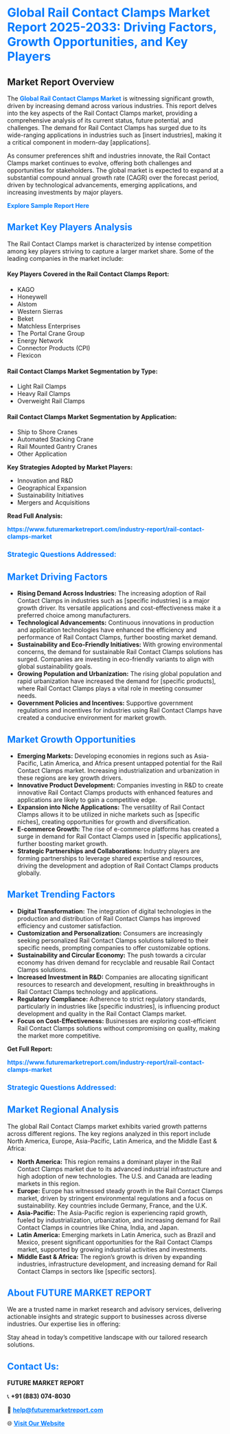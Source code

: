 <h1 style="color: #007BFF;">Global Rail Contact Clamps Market Report 2025-2033: Driving Factors, Growth Opportunities, and Key Players</h1>

<section id="overview">
<h2>Market Report Overview</h2>
<p>The <a href="https://www.futuremarketreport.com/industry-report/rail-contact-clamps-market" style="color: #007BFF; text-decoration: none;"><strong>Global Rail Contact Clamps Market</strong></a> is witnessing significant growth, driven by increasing demand across various industries. This report delves into the key aspects of the Rail Contact Clamps market, providing a comprehensive analysis of its current status, future potential, and challenges. The demand for Rail Contact Clamps has surged due to its wide-ranging applications in industries such as [insert industries], making it a critical component in modern-day [applications].</p>
<p>As consumer preferences shift and industries innovate, the Rail Contact Clamps market continues to evolve, offering both challenges and opportunities for stakeholders. The global market is expected to expand at a substantial compound annual growth rate (CAGR) over the forecast period, driven by technological advancements, emerging applications, and increasing investments by major players.</p>
</section>

<section id="overview">
<p><a href="https://www.futuremarketreport.com/request-sample/reportId=52076" style="color: #007BFF; text-decoration: none;"><strong>Explore Sample Report Here</strong></a></p>
</section>

<section id="key-players">
<h2 style="color: #007BFF;">Market Key Players Analysis</h2>
<p>The Rail Contact Clamps market is characterized by intense competition among key players striving to capture a larger market share. Some of the leading companies in the market include:</p>
<h4>Key Players Covered in the Rail Contact Clamps Report:</h4>
<ul><li>KAGO</li><li>Honeywell</li><li>Alstom</li><li>Western Sierras</li><li>Beket</li><li>Matchless Enterprises</li><li>The Portal Crane Group</li><li>Energy Network</li><li>Connector Products (CPI)</li><li>Flexicon</li></ul>
<h4>Rail Contact Clamps Market Segmentation by Type:</h4>
<ul><li>Light Rail Clamps</li><li>Heavy Rail Clamps</li><li>Overweight Rail Clamps</li></ul>

<h4>Rail Contact Clamps Market Segmentation by Application:</h4>
<ul><li>Ship to Shore Cranes</li><li>Automated Stacking Crane</li><li>Rail Mounted Gantry Cranes</li><li>Other Application</li></ul>
<p><strong>Key Strategies Adopted by Market Players:</strong></p>
<ul>
<li>Innovation and R&D</li>
<li>Geographical Expansion</li>
<li>Sustainability Initiatives</li>
<li>Mergers and Acquisitions</li>
</ul>
</section>

<section>
<p><strong>Read Full Analysis: </strong></p><a href="https://www.futuremarketreport.com/industry-report/rail-contact-clamps-market" style="color: #007BFF; text-decoration: none;"><strong>https://www.futuremarketreport.com/industry-report/rail-contact-clamps-market</strong></a>
<h3 style="color: #007BFF;">Strategic Questions Addressed:</h3>
</section>

<section id="driving-factors">
<h2 style="color: #007BFF;">Market Driving Factors</h2>
<ul>
<li><strong>Rising Demand Across Industries:</strong> The increasing adoption of Rail Contact Clamps in industries such as [specific industries] is a major growth driver. Its versatile applications and cost-effectiveness make it a preferred choice among manufacturers.</li>
<li><strong>Technological Advancements:</strong> Continuous innovations in production and application technologies have enhanced the efficiency and performance of Rail Contact Clamps, further boosting market demand.</li>
<li><strong>Sustainability and Eco-Friendly Initiatives:</strong> With growing environmental concerns, the demand for sustainable Rail Contact Clamps solutions has surged. Companies are investing in eco-friendly variants to align with global sustainability goals.</li>
<li><strong>Growing Population and Urbanization:</strong> The rising global population and rapid urbanization have increased the demand for [specific products], where Rail Contact Clamps plays a vital role in meeting consumer needs.</li>
<li><strong>Government Policies and Incentives:</strong> Supportive government regulations and incentives for industries using Rail Contact Clamps have created a conducive environment for market growth.</li>
</ul>
</section>

<section id="growth-opportunities">
<h2 style="color: #007BFF;">Market Growth Opportunities</h2>
<ul>
<li><strong>Emerging Markets:</strong> Developing economies in regions such as Asia-Pacific, Latin America, and Africa present untapped potential for the Rail Contact Clamps market. Increasing industrialization and urbanization in these regions are key growth drivers.</li>
<li><strong>Innovative Product Development:</strong> Companies investing in R&D to create innovative Rail Contact Clamps products with enhanced features and applications are likely to gain a competitive edge.</li>
<li><strong>Expansion into Niche Applications:</strong> The versatility of Rail Contact Clamps allows it to be utilized in niche markets such as [specific niches], creating opportunities for growth and diversification.</li>
<li><strong>E-commerce Growth:</strong> The rise of e-commerce platforms has created a surge in demand for Rail Contact Clamps used in [specific applications], further boosting market growth.</li>
<li><strong>Strategic Partnerships and Collaborations:</strong> Industry players are forming partnerships to leverage shared expertise and resources, driving the development and adoption of Rail Contact Clamps products globally.</li>
</ul>
</section>

<section id="trending-factors">
<h2 style="color: #007BFF;">Market Trending Factors</h2>
<ul>
<li><strong>Digital Transformation:</strong> The integration of digital technologies in the production and distribution of Rail Contact Clamps has improved efficiency and customer satisfaction.</li>
<li><strong>Customization and Personalization:</strong> Consumers are increasingly seeking personalized Rail Contact Clamps solutions tailored to their specific needs, prompting companies to offer customizable options.</li>
<li><strong>Sustainability and Circular Economy:</strong> The push towards a circular economy has driven demand for recyclable and reusable Rail Contact Clamps solutions.</li>
<li><strong>Increased Investment in R&D:</strong> Companies are allocating significant resources to research and development, resulting in breakthroughs in Rail Contact Clamps technology and applications.</li>
<li><strong>Regulatory Compliance:</strong> Adherence to strict regulatory standards, particularly in industries like [specific industries], is influencing product development and quality in the Rail Contact Clamps market.</li>
<li><strong>Focus on Cost-Effectiveness:</strong> Businesses are exploring cost-efficient Rail Contact Clamps solutions without compromising on quality, making the market more competitive.</li>
</ul>
</section>

<section>
<p><strong>Get Full Report: </strong></p><a href="https://www.futuremarketreport.com/industry-report/rail-contact-clamps-market" style="color: #007BFF; text-decoration: none;"><strong>https://www.futuremarketreport.com/industry-report/rail-contact-clamps-market</strong></a>
<h3 style="color: #007BFF;">Strategic Questions Addressed:</h3>
</section>


<section id="regional-analysis">
<h2 style="color: #007BFF;">Market Regional Analysis</h2>
<p>The global Rail Contact Clamps market exhibits varied growth patterns across different regions. The key regions analyzed in this report include North America, Europe, Asia-Pacific, Latin America, and the Middle East & Africa:</p>
<ul>
<li><strong>North America:</strong> This region remains a dominant player in the Rail Contact Clamps market due to its advanced industrial infrastructure and high adoption of new technologies. The U.S. and Canada are leading markets in this region.</li>
<li><strong>Europe:</strong> Europe has witnessed steady growth in the Rail Contact Clamps market, driven by stringent environmental regulations and a focus on sustainability. Key countries include Germany, France, and the U.K.</li>
<li><strong>Asia-Pacific:</strong> The Asia-Pacific region is experiencing rapid growth, fueled by industrialization, urbanization, and increasing demand for Rail Contact Clamps in countries like China, India, and Japan.</li>
<li><strong>Latin America:</strong> Emerging markets in Latin America, such as Brazil and Mexico, present significant opportunities for the Rail Contact Clamps market, supported by growing industrial activities and investments.</li>
<li><strong>Middle East & Africa:</strong> The region’s growth is driven by expanding industries, infrastructure development, and increasing demand for Rail Contact Clamps in sectors like [specific sectors].</li>
</ul>
</section>

<footer>
<h2 style="color: #007BFF;">About FUTURE MARKET REPORT</h2>
<p>We are a trusted name in market research and advisory services, delivering actionable insights and strategic support to businesses across diverse industries. Our expertise lies in offering:</p>

<p>Stay ahead in today’s competitive landscape with our tailored research solutions.</p>

<h2 style="color: #007BFF;">Contact Us:</h2>
<p><strong>FUTURE MARKET REPORT</strong></p>
<p>📞 <strong>+91 (883) 074-8030</strong></p>
<p>📧 <strong><a href="mailto:help@futuremarketreport.com" style="color: #007BFF;">help@futuremarketreport.com</a></strong></p>
<p>🌐 <strong><a href="https://www.futuremarketreport.com/" style="color: #007BFF;">Visit Our Website</a></strong></p>
</footer>